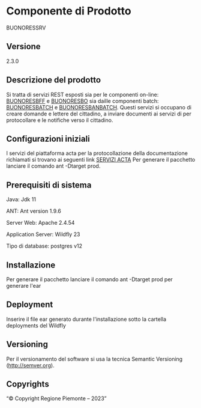 # Componente di Prodotto

BUONORESSRV

## Versione

2.3.0

## Descrizione del prodotto

Si tratta di servizi REST esposti sia per le componenti on-line: [BUONORESBFF](../buonoresbff) e [BUONORESBO](../buonoresbo) sia daille componenti batch: [BUONORESBATCH](../buonoresbatch) e [BUONORESBANBATCH](../buonoresbanbatch/). Questi servizi si occupano di creare domande e lettere del cittadino, a inviare documenti ai servizi di per protocollare e le notifiche verso il cittadino.


## Configurazioni iniziali

I servizi del piattaforma acta per la protocollazione della documentazione richiamati si trovano ai seguenti link [SERVIZI ACTA](docs/yaml/pbservwelfare.yaml) 
Per generare il pacchetto lanciare il comando ant -Dtarget prod.

## Prerequisiti di sistema

Java:
Jdk 11

ANT:
Ant version 1.9.6

Server Web:
Apache 2.4.54

Application Server:
Wildfly 23

Tipo di database:
postgres v12

## Installazione

Per generare il pacchetto lanciare il comando ant -Dtarget prod  per generare l'ear

## Deployment

Inserire il file ear generato durante l'installazione sotto la cartella deployments del Wildfly

## Versioning

Per il versionamento del software si usa la tecnica Semantic Versioning (http://semver.org).


## Copyrights

“© Copyright Regione Piemonte – 2023”
